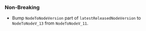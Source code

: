 ### Non-Breaking

- Bump `NodeToNodeVersion` part of `latestReleasedNodeVersion` to
  `NodeToNodeV_13` from `NodeToNodeV_11`.
